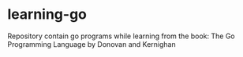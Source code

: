 # learning-go
Repository contain go programs while learning from the book: The Go Programming Language by Donovan and Kernighan
